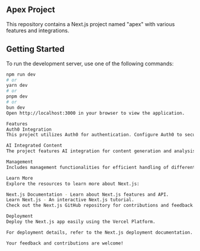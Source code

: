 ## Apex Project

This repository contains a Next.js project named "apex" with various features and integrations.

## Getting Started

To run the development server, use one of the following commands:

```bash
npm run dev
# or
yarn dev
# or
pnpm dev
# or
bun dev
Open http://localhost:3000 in your browser to view the application.

Features
Auth0 Integration
This project utilizes Auth0 for authentication. Configure Auth0 to secure the application.

AI Integrated Content
The project features AI integration for content generation and analysis.

Management
Includes management functionalities for efficient handling of different aspects of the application.

Learn More
Explore the resources to learn more about Next.js:

Next.js Documentation - Learn about Next.js features and API.
Learn Next.js - An interactive Next.js tutorial.
Check out the Next.js GitHub repository for contributions and feedback.

Deployment
Deploy the Next.js app easily using the Vercel Platform.

For deployment details, refer to the Next.js deployment documentation.

Your feedback and contributions are welcome!
```
